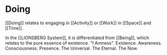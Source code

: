 # Doing

[[Doing]] relates to engaging in [[Activity]] or [[Work]] in [[Space]] and [[Time]]. 

In the [[LIONSBERG System]], it is differentiated from [[Being]], which relates to the pure essence of existence. "I Amness". Existence. Awareness. Consciousness. Presence. The Universal. The Eternal. The Now. 



